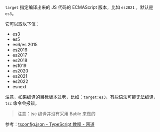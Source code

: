 
`target` 指定编译出来的 JS 代码的 ECMAScript 版本，比如 `es2021` ，默认是 `es3`。

它可以取以下值：

- es3
- es5
- es6/es 2015
- es2016
- es2017
- es2018
- es1019
- es2020
- es2021
- es2022
- esnext

注意，如果编译的目标版本过老，比如：`target:es3`，有些语法可能无法编译，`tsc` 命令会报错。

> 注意：tsc 编译并没有采用 Bable 来做的

参考：[tsconfig.json - TypeScript 教程 - 网道](https://wangdoc.com/typescript/tsconfig.json#target)